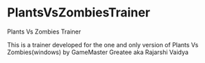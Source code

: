 # PlantsVsZombiesTrainer
Plants Vs Zombies Trainer

This is a trainer developed for the one and only version of Plants Vs Zombies(windows) by GameMaster Greatee aka Rajarshi Vaidya
